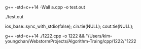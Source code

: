 g++ -std=c++14 -Wall a.cpp -o test.out

./test.out

ios_base::sync_with_stdio(false); cin.tie(NULL); cout.tie(NULL);

g++ -std=c++14 ./1222.cpp -o 1222 && "/Users/kim-youngchan/WebstormProjects/Algorithm-Traing/cpp/1222/"1222 